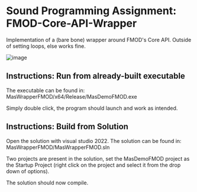 #  Sound Programming Assignment: FMOD-Core-API-Wrapper


Implementation of a (bare bone) wrapper around FMOD's Core API.
Outside of setting loops, else works fine.


![image](https://user-images.githubusercontent.com/32450751/188619595-96377e0d-ac16-48f6-933b-ed7e4dcbcd09.png)



## Instructions: Run from already-built executable

The executable can be found in: MasWrapperFMOD/x64/Release/MasDemoFMOD.exe

Simply double click, the program should launch and work as intended.



## Instructions: Build from Solution

Open the solution with visual studio 2022. The solution can be found in: MasWrapperFMOD/MasWrapperFMOD.sln

Two projects are present in the solution, set the MasDemoFMOD project as the Startup Project (right click on the project and select it from the drop down of options).

The solution should now compile.
